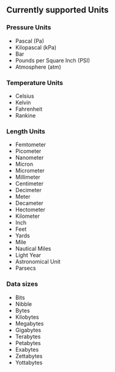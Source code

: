 ## Currently supported Units
### Pressure Units
- Pascal (Pa)
- Kilopascal (kPa)
- Bar
- Pounds per Square Inch (PSI)
- Atmosphere (atm)
### Temperature Units
- Celsius
- Kelvin
- Fahrenheit
- Rankine
### Length Units
- Femtometer
- Picometer
- Nanometer
- Micron
- Micrometer
- Millimeter
- Centimeter
- Decimeter
- Meter
- Decameter
- Hectometer
- Kilometer
- Inch
- Feet
- Yards
- Mile
- Nautical Miles
- Light Year
- Astronomical Unit
- Parsecs
### Data sizes
- Bits
- Nibble
- Bytes
- Kilobytes
- Megabytes
- Gigabytes
- Terabytes
- Petabytes
- Exabytes
- Zettabytes
- Yottabytes